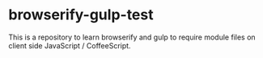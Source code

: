# browserify-gulp-test

This is a repository to learn browserify and gulp to require module files on client side JavaScript / CoffeeScript.
